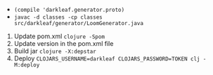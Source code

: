 * ```(compile 'darkleaf.generator.proto)```
* ```javac -d classes -cp classes src/darkleaf/generator/LoomGenerator.java```

1) Update pom.xml `clojure -Spom`
2) Update version in the pom.xml file
3) Build jar `clojure -X:depstar`
4) Deploy `CLOJARS_USERNAME=darkleaf CLOJARS_PASSWORD=TOKEN clj -M:deploy`
